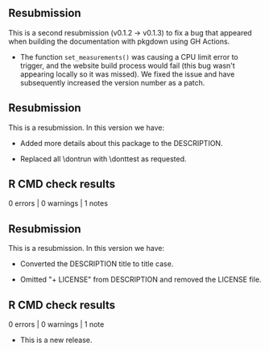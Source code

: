 ## Resubmission

This is a second resubmission (v0.1.2 -> v0.1.3) to fix a bug that appeared 
when building the documentation with pkgdown using GH Actions. 

* The function `set_measurements()` 
was causing a CPU limit error to trigger, and the website build process would 
fail (this bug wasn't appearing locally so it was missed). We fixed the issue 
and have subsequently increased the version number as a patch.

## Resubmission

This is a resubmission. In this version we have:

* Added more details about this package to the DESCRIPTION.

* Replaced all \dontrun with \donttest as requested.

## R CMD check results

0 errors | 0 warnings | 1 notes



## Resubmission

This is a resubmission. In this version we have:

* Converted the DESCRIPTION title to title case.

* Omitted "+ LICENSE" from DESCRIPTION and removed the LICENSE file.

## R CMD check results

0 errors | 0 warnings | 1 note

* This is a new release.

